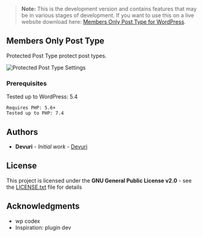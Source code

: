 > **Note:** This is the development version and contains features that may be in various stages of development. If you want to use this on a live website download here: [Members Only Post Type for WordPress](https://github.com/devuri/members-only-post-type/releases/).

## Members Only Post Type
Protected Post Type protect post types.


![Protected Post Type Settings](https://user-images.githubusercontent.com/4777400/81521274-497c6080-930c-11ea-82c6-026992c0d440.png)

### Prerequisites

Tested up to WordPress: 5.4
```
Requires PHP: 5.6+
Tested up to PHP: 7.4
```

## Authors

* **Devuri** - *Initial work* - [Devuri](https://github.com/devuri)


## License

This project is licensed under the **GNU General Public License v2.0** - see the [LICENSE.txt](LICENSE.txt) file for details

## Acknowledgments

* wp codex
* Inspiration: plugin dev


